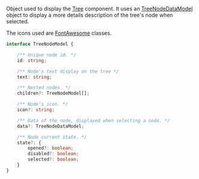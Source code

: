 Object used to display the [Tree](#tree) component. It uses an [TreeNodeDataModel](#treenodedatamodel) object to display a more details description of the tree's node when selected.

The icons used are [FontAwesome](https://fontawesome.com/icons?d=gallery) classes.

```typescript
interface TreeNodeModel {

    /** Unique node id. */
    id: string;

    /** Node's text display on the tree */
    text: string;

    /** Nested nodes. */
    children?: TreeNodeModel[];

    /** Node's icon. */
    icon?: string;

    /** Data of the node, displayed when selecting a node. */
    data?: TreeNodeDataModel;

    /** Node current state. */
    state?: {
        opened?: boolean;
        disabled?: boolean;
        selected?: boolean;
    }
}
```